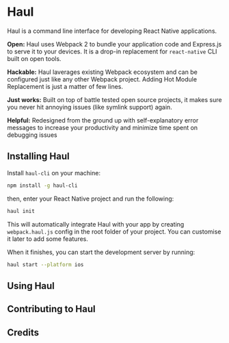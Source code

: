 # Haul

Haul is a command line interface for developing React Native applications.

**Open:** Haul uses Webpack 2 to bundle your application code and Express.js to serve it to your devices. It is a drop-in replacement for `react-native` CLI built on open tools.

**Hackable:** Haul laverages existing Webpack ecosystem and can be configured just like any other Webpack project. Adding Hot Module Replacement is just a matter of few lines.

**Just works:** Built on top of battle tested open source projects, it makes sure you never hit annoying issues (like symlink support) again. 

**Helpful:** Redesigned from the ground up with self-explanatory error messages to increase your productivity and minimize time spent on debugging issues

## Installing Haul

Install `haul-cli` on your machine:

```bash
npm install -g haul-cli
```

then, enter your React Native project and run the following:

```bash
haul init
```

This will automatically integrate Haul with your app by creating `webpack.haul.js` config in the root folder of your project. You can customise it later to add some features.

When it finishes, you can start the development server by running:

```bash
haul start --platform ios
```

## Using Haul

## Contributing to Haul

## Credits
